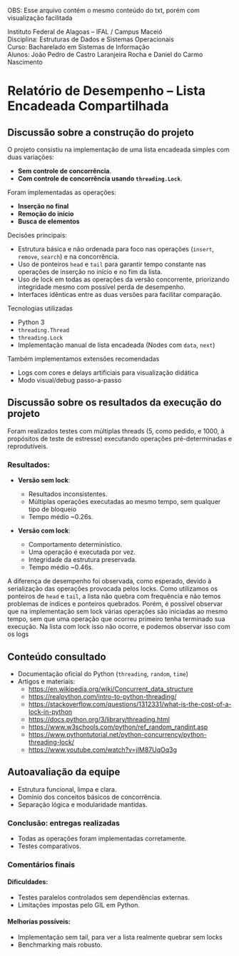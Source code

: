 OBS: Esse arquivo contém o mesmo conteúdo do txt, porém com visualização facilitada

Instituto Federal de Alagoas – IFAL / Campus Maceió  
Disciplina: Estruturas de Dados e Sistemas Operacionais     
Curso: Bacharelado em Sistemas de Informação    
Alunos: João Pedro de Castro Laranjeira Rocha e Daniel do Carmo Nascimento

# Relatório de Desempenho – Lista Encadeada Compartilhada

## Discussão sobre a construção do projeto

O projeto consistiu na implementação de uma lista encadeada simples com duas variações:
- **Sem controle de concorrência**.
- **Com controle de concorrência usando `threading.Lock`**.

Foram implementadas as operações:
  - **Inserção no final**
  - **Remoção do início**
  - **Busca de elementos**

Decisões principais:
- Estrutura básica e não ordenada para foco nas operações (`insert`, `remove`, `search`) e na concorrência.
- Uso de ponteiros `head` e `tail` para garantir tempo constante nas operações de inserção no início e no fim da lista.
- Uso de lock em todas as operações da versão concorrente, priorizando integridade mesmo com possível perda de desempenho.
- Interfaces idênticas entre as duas versões para facilitar comparação.

Tecnologias utilizadas
- Python 3
- `threading.Thread`
- `threading.Lock`
- Implementação manual de lista encadeada (Nodes com `data`, `next`)

Também implementamos extensões recomendadas  

- Logs com cores e delays artificiais para visualização didática
- Modo visual/debug passo-a-passo

## Discussão sobre os resultados da execução do projeto

Foram realizados testes com múltiplas threads (5, como pedido, e 1000, à propósitos de teste de estresse) executando operações pré-determinadas e reprodutíveis.

### Resultados:

- **Versão sem lock**:
  - Resultados inconsistentes.
  - Múltiplas operações executadas ao mesmo tempo, sem qualquer tipo de bloqueio
  - Tempo médio ~0.26s.

- **Versão com lock**:
  - Comportamento determinístico.
  - Uma operação é executada por vez.
  - Integridade da estrutura preservada.
  - Tempo médio ~0.46s.

A diferença de desempenho foi observada, como esperado, devido à serialização das operações provocada pelos locks. Como utilizamos os ponteiros de `head` e `tail`, a lista não quebra com frequência e não temos problemas de índices e ponteiros quebrados. Porém, é possível observar que na implementação sem lock várias operações são iniciadas ao mesmo tempo, sem que uma operação que ocorreu primeiro tenha terminado sua execução. Na lista com lock isso não ocorre, e podemos observar isso com os logs

## Conteúdo consultado

- Documentação oficial do Python (`threading`, `random`, `time`)
- Artigos e materiais:
  - https://en.wikipedia.org/wiki/Concurrent_data_structure
  - https://realpython.com/intro-to-python-threading/
  - https://stackoverflow.com/questions/1312331/what-is-the-cost-of-a-lock-in-python
  - https://docs.python.org/3/library/threading.html
  - https://www.w3schools.com/python/ref_random_randint.asp
  - https://www.pythontutorial.net/python-concurrency/python-threading-lock/
  - https://www.youtube.com/watch?v=jIM87UqOq3g

## Autoavaliação da equipe

- Estrutura funcional, limpa e clara.
- Domínio dos conceitos básicos de concorrência.
- Separação lógica e modularidade mantidas.

### Conclusão: entregas realizadas

- Todas as operações foram implementadas corretamente.
- Testes comparativos.

### Comentários finais

#### Dificuldades:
- Testes paralelos controlados sem dependências externas.
- Limitações impostas pelo GIL em Python.

#### Melhorias possíveis:
- Implementação sem tail, para ver a lista realmente quebrar sem locks
- Benchmarking mais robusto.